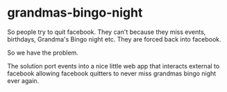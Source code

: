 grandmas-bingo-night
====================

So people try to quit facebook. They can't because they miss events, birthdays, Grandma's Bingo night etc. They are forced back into facebook.

So we have the problem.

The solution port events into a nice little web app that interacts external to facebook allowing facebook quitters to never miss grandmas bingo night ever again.
